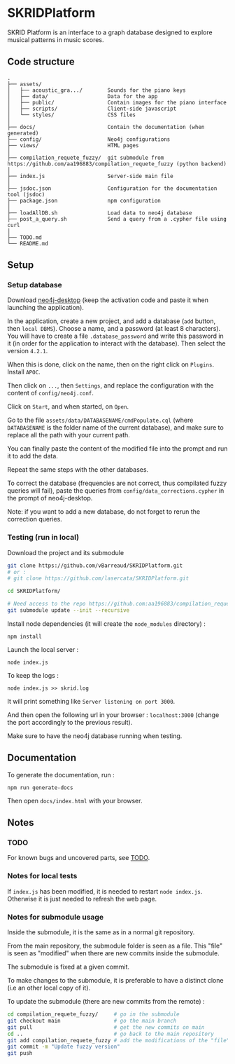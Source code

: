 # SKRIDPlatform

SKRID Platform is an interface to a graph database designed to explore musical patterns in music scores.


## Code structure
```
.
├── assets/
│   ├── acoustic_gra.../        Sounds for the piano keys
│   ├── data/                   Data for the app
│   ├── public/                 Contain images for the piano interface
│   ├── scripts/                Client-side javascript
│   └── styles/                 CSS files
│
├── docs/                       Contain the documentation (when generated)
├── config/                     Neo4j configurations
├── views/                      HTML pages
│
├── compilation_requete_fuzzy/  git submodule from https://github.com/aa196883/compilation_requete_fuzzy (python backend)
│
├── index.js                    Server-side main file
│
├── jsdoc.json                  Configuration for the documentation tool (jsdoc)
├── package.json                npm configuration
│
├── loadAllDB.sh                Load data to neo4j database
├── post_a_query.sh             Send a query from a .cypher file using curl
│
├── TODO.md
└── README.md
```

## Setup
### Setup database
Download [neo4j-desktop](https://neo4j.com/download/) (keep the activation code and paste it when launching the application).

In the application, create a new project, and add a database (`add` button, then `local DBMS`).
Choose a name, and a password (at least 8 characters). You will have to create a file `.database_password` and write this password in it (in order for the application to interact with the database).
Then select the version `4.2.1`.

When this is done, click on the name, then on the right click on `Plugins`. Install `APOC`.

Then click on `...`, then `Settings`, and replace the configuration with the content of `config/neo4j.conf`.

Click on `Start`, and when started, on `Open`.

Go to the file `assets/data/DATABASENAME/cmdPopulate.cql` (where `DATABASENAME` is the folder name of the current database), and make sure to replace all the path with your current path.

You can finally paste the content of the modified file into the prompt and run it to add the data.

Repeat the same steps with the other databases.

To correct the database (frequencies are not correct, thus compilated fuzzy queries will fail), paste the queries from `config/data_corrections.cypher` in the prompt of neo4j-desktop.

Note: if you want to add a new database, do not forget to rerun the correction queries.


### Testing (run in local)
Download the project and its submodule
```bash
git clone https://github.com/vBarreaud/SKRIDPlatform.git
# or :
# git clone https://github.com/lasercata/SKRIDPlatform.git

cd SKRIDPlatform/

# Need access to the repo https://github.com:aa196883/compilation_requete_fuzzy
git submodule update --init --recursive
```

<!-- TODO: if no ssh key, ... -->

Install node dependencies (it will create the `node_modules` directory) :
```
npm install
```

Launch the local server :
```
node index.js
```

To keep the logs :
```
node index.js >> skrid.log
```

It will print something like `Server listening on port 3000`.

And then open the following url in your browser : `localhost:3000` (change the port accordingly to the previous result).

Make sure to have the neo4j database running when testing.


## Documentation
To generate the documentation, run :
```
npm run generate-docs
```

Then open `docs/index.html` with your browser.

## Notes
### TODO
For known bugs and uncovered parts, see [TODO](TODO.md).

### Notes for local tests
If `index.js` has been modified, it is needed to restart `node index.js`. Otherwise it is just needed to refresh the web page.

### Notes for submodule usage
Inside the submodule, it is the same as in a normal git repository.

From the main repository, the submodule folder is seen as a file.
This "file" is seen as "modified" when there are new commits inside the submodule.

The submodule is fixed at a given commit.

To make changes to the submodule, it is preferable to have a distinct clone (i.e an other local copy of it).

To update the submodule (there are new commits from the remote) :
```bash
cd compilation_requete_fuzzy/     # go in the submodule
git checkout main                 # go the main branch
git pull                          # get the new commits on main
cd ..                             # go back to the main repository
git add compilation_requete_fuzzy # add the modifications of the "file" (the submodule)
git commit -m "Update fuzzy version"
git push
```
